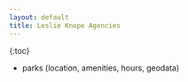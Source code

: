 ```yaml
---
layout: default
title: Leslie Knope Agencies
---
```


{:toc}

* parks (location, amenities, hours, geodata)

